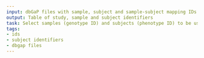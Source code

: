 ```yaml
---
input: dbGaP files with sample, subject and sample-subject mapping IDs
output: Table of study, sample and subject identifiers
task: Select samples (genotype ID) and subjects (phenotype ID) to be used in the analysis
tags:
- ids
- subject identifiers
- dbgap files
---
```

